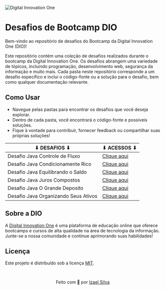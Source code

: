 ![Digital Innovation One](https://hermes.digitalinnovation.one/assets/diome/logo-full.svg)

# Desafios de Bootcamp DIO

Bem-vindo ao repositório de desafios do Bootcamp da Digital Innovation One (DIO)!

Este repositório contém uma coleção de desafios realizados durante o bootcamp da Digital Innovation One. Os desafios abrangem uma variedade de tópicos, incluindo programação, desenvolvimento web, segurança da informação e muito mais. Cada pasta neste repositório corresponde a um desafio específico e inclui o código-fonte ou a solução para o desafio, bem como qualquer documentação relevante.

## Como Usar

- Navegue pelas pastas para encontrar os desafios que você deseja explorar.
- Dentro de cada pasta, você encontrará o código-fonte e possíveis soluções.
- Fique à vontade para contribuir, fornecer feedback ou compartilhar suas próprias soluções!

| ⬇ DESAFIOS ⬇                              | ⬇ ACESSOS ⬇                                                                          |
|-------------------------------------------|--------------------------------------------------------------------------------------|
| Desafio Java Controle de Fluxo            | [Clique aqui](desafio-java-controle-fluxo/src/ControleDeFluxo.java)                  |
| Desafio Java Condicionamente Rico         | [Clique aqui](desafios-java-condicionalmente-rico/src/CondicionalmenteRico.java)     |
| Desafio Java Equilibrando o Saldo         | [Clique aqui](desafios-java-equilibrando-o-saldo/src/EquilibrandoSaldo.java)         |
| Desafio Java Juros Compostos              | [Clique aqui](desafios-java-juros-compostos/src/JurosCompostos.java)                 |
| Desafio Java O Grande Deposito            | [Clique aqui](desafios-java-o-grande-deposito/src/OGrandeDeposito.java)              |
| Desafio Java Organizando Seus Ativos      | [Clique aqui](desafios-java-organizando-seus-ativos/src/OrganizadoSeusAtivos.java)   |

## Sobre a DIO

A [Digital Innovation One](https://www.dio.me/) é uma plataforma de educação online que oferece bootcamps e cursos de alta qualidade na área de tecnologia da informação. Junte-se a nossa comunidade e continue aprimorando suas habilidades!

## Licença

Este projeto é distribuído sob a licença [MIT](LICENSE).

<br>

<p align="center">
    Feito com 💖 por
    <a href="https://github.com/ias4g">Izael Silva</a>
</p>